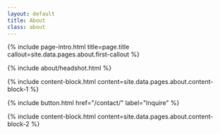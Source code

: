 ```yaml
---
layout: default
title: About
class: about
---
```


{% include page-intro.html title=page.title callout=site.data.pages.about.first-callout %}

{% include about/headshot.html %}

{% include content-block.html content=site.data.pages.about.content-block-1 %}

{% include button.html href="/contact/" label="Inquire" %}

{% include content-block.html content=site.data.pages.about.content-block-2 %}